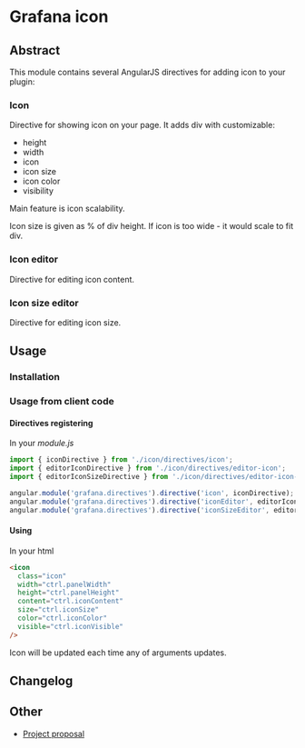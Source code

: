 # Grafana icon

## Abstract
This module contains several AngularJS directives for adding icon to your plugin:
### Icon
Directive for showing icon on your page. 
It adds div with customizable:
* height
* width
* icon
* icon size
* icon color
* visibility

Main feature is icon scalability.

Icon size is given as % of div height. If icon is too wide - it would scale to fit div.
### Icon editor
Directive for editing icon content.
### Icon size editor 
Directive for editing icon size.

## Usage

### Installation
### Usage from client code
#### Directives registering
In your *module.js*
```javascript
import { iconDirective } from './icon/directives/icon';
import { editorIconDirective } from './icon/directives/editor-icon';
import { editorIconSizeDirective } from './icon/directives/editor-icon-size';

angular.module('grafana.directives').directive('icon', iconDirective);
angular.module('grafana.directives').directive('iconEditor', editorIconDirective);
angular.module('grafana.directives').directive('iconSizeEditor', editorIconSizeDirective);
```
#### Using
In your html
```html
<icon
  class="icon"
  width="ctrl.panelWidth"
  height="ctrl.panelHeight"
  content="ctrl.iconContent"
  size="ctrl.iconSize"
  color="ctrl.iconColor"
  visible="ctrl.iconVisible"
/>
```
Icon will be updated each time any of arguments updates.
## Changelog


## Other 

* [Project proposal](https://github.com/CorpGlory/grafana-icon/blob/master/proposal.md)
